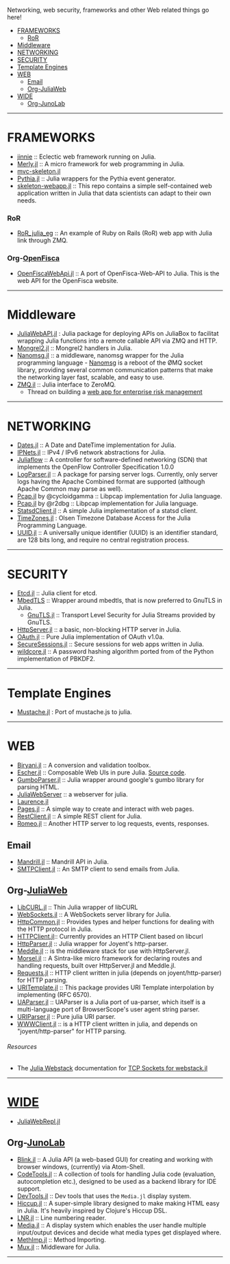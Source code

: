 Networking, web security, frameworks and other Web related things go here!

+ [FRAMEWORKS](#frameworks)
   * [RoR](#ror)
+ [Middleware](#middleware)
+ [NETWORKING](#networking)
+ [SECURITY](#security)
+ [Template Engines](#template-engines)
+ [WEB](#web)
   + [Email](#email)
   + [Org-JuliaWeb](#org-juliaweb)
+ [WIDE](#wide)
   + [Org-JunoLab](#org-junolab)

----

# FRAMEWORKS
+ [jinnie](https://github.com/essenciary/jinnie) :: Eclectic web framework running on Julia.
+ [Merly.jl](https://github.com/codeneomatrix/Merly.jl) :: A micro framework for web programming in Julia.
+ [mvc-skeleton.jl](https://github.com/halla/mvc-skeleton.jl)
+ [Pythia.jl](https://github.com/Keno/Pythia.jl) :: Julia wrappers for the Pythia event generator. 
+ [skeleton-webapp.jl](https://bitbucket.org/jocklawrie/skeleton-webapp.jl) :: This repo contains a simple self-contained web application written in Julia that data scientists can adapt to their own needs.


### RoR
+ [RoR_julia_eg](https://github.com/Ken-B/RoR_julia_eg) :: An example of Ruby on Rails (RoR) web app with Julia link through ZMQ.

### Org-[OpenFisca](https://github.com/openfisca/)
+ [OpenFiscaWebApi.jl](https://github.com/openfisca/OpenFiscaWebApi.jl) :: A port of OpenFisca-Web-API to Julia. This is the web API for the OpenFisca website.

----

# Middleware
+ [JuliaWebAPI.jl](https://github.com/tanmaykm/JuliaWebAPI.jl) : Julia package for deploying APIs on JuliaBox to facilitat wrapping Julia functions into a remote callable API via ZMQ and HTTP.
+ [Mongrel2.jl](https://github.com/aviks/Mongrel2.jl) :: Mongrel2 handlers in Julia.
+ [Nanomsg.jl](https://github.com/quinnj/Nanomsg.jl) :: a middleware, nanomsg wrapper for the Julia programming language - [Nanomsg](http://nanomsg.org) is a reboot of the ØMQ socket library, providing several common communication patterns that make the networking layer fast, scalable, and easy to use. 
+ [ZMQ.jl](https://github.com/JuliaLang/ZMQ.jl) :: Julia interface to ZeroMQ.
   + Thread on building a [web app for enterprise risk management](https://groups.google.com/forum/#!topic/julia-users/umHiBwVLQ4g)

----

# NETWORKING
+ [Dates.jl](https://github.com/quinnj/Dates.jl) :: A Date and DateTime implementation for Julia.
+ [IPNets.jl](https://github.com/sbromberger/IPNets.jl) :: IPv4 / IPv6 network abstractions for Julia. 
+ [Juliaflow](https://github.com/pchronz/juliaflow) :: A controller for software-defined networking (SDN) that implements the OpenFlow Controller Specification 1.0.0
+ [LogParser.jl](https://github.com/randyzwitch/LogParser.jl) :: A package for parsing server logs. Currently, only server logs having the Apache Combined format are supported (although Apache Common may parse as well).
+ [Pcap.jl](https://github.com/cycloidgamma/Pcap.jl) by @cycloidgamma :: Libpcap implementation for Julia language.
+ [Pcap.jl](https://github.com/r2dbg/Pcap.jl) by @r2dbg :: Libpcap implementation for Julia language.
+ [StatsdClient.jl](https://github.com/forio/StatsdClient.jl) :: A simple Julia implementation of a statsd client.
+ [TimeZones.jl](https://github.com/quinnj/TimeZones.jl) : Olsen Timezone Database Access for the Julia Programming Language.
+ [UUID.jl](https://github.com/forio/UUID.jl) :: A universally unique identifier (UUID) is an identifier standard, are 128 bits long, and require no central registration process.

----

# SECURITY
+ [Etcd.jl](https://github.com/rened/Etcd.jl) :: Julia client for etcd.
+ [MbedTLS](https://github.com/JuliaWeb/MbedTLS.jl) :: Wrapper around mbedtls, that is now preferred to GnuTLS in Julia.
   + [GnuTLS.jl](https://github.com/JuliaWeb/GnuTLS.jl) :: Transport Level Security for Julia Streams provided by GnuTLS.
+ [HttpServer.jl](https://github.com/JuliaLang/HttpServer.jl) :: a basic, non-blocking HTTP server in Julia.
+ [OAuth.jl](https://github.com/randyzwitch/OAuth.jl) :: Pure Julia implementation of OAuth v1.0a.
+ [SecureSessions.jl](https://github.com/JockLawrie/SecureSessions.jl) :: Secure sessions for web apps written in Julia.
+ [wildcore.jl](https://github.com/codr4life/wildcore.jl/blob/master/pbkdf2.jl) :: A password hashing algorithm ported from of the Python implementation of PBKDF2.

----
   
# Template Engines
+ [Mustache.jl](https://github.com/jverzani/Mustache.jl) : Port of mustache.js to julia.

----

# WEB
+ [Biryani.jl](https://github.com/eraviart/Biryani.jl) :: A conversion and validation toolbox.
+ [Escher.jl](http://escher-jl.org) :: Composable Web UIs in pure Julia. [Source code](https://github.com/shashi/Escher.jl).
+ [GumboParser.jl](https://github.com/porterjamesj/Gumbo.jl) :: Julia wrapper around google's gumbo library for parsing HTML.
+ [JuliaWebServer](https://github.com/chzyer/JuliaWebServer) :: a webserver for julia.
+ [Laurence.jl](https://github.com/mneudert/Laurence.jl)
+ [Pages.jl](https://github.com/EricForgy/Pages.jl) :: A simple way to create and interact with web pages.
+ [RestClient.jl](https://github.com/analyzere/RestClient.jl) :: A simple REST client for Julia.
+ [Romeo.jl](https://github.com/mneudert/Romeo.jl) :: Another HTTP server to log requests, events, responses.

## Email
+ [Mandrill.jl](https://github.com/aviks/Mandrill.jl) :: Mandrill API in Julia.
+ [SMTPClient.jl](https://github.com/JuliaWeb/SMTPClient.jl) :: An SMTP client to send emails from Julia.

## Org-[JuliaWeb](https://github.com/JuliaWeb)
+ [LibCURL.jl](https://github.com/JuliaWeb/LibCURL.jl) :: Thin Julia wrapper of libCURL
+ [WebSockets.jl](https://github.com/JuliaWeb/WebSockets.jl) :: A WebSockets server library for Julia.
+ [HttpCommon.jl](https://github.com/JuliaWeb/HttpCommon.jl) :: Provides types and helper functions for dealing with the HTTP protocol in Julia.
+ [HTTPClient.jl](https://github.com/JuliaWeb/HTTPClient.jl):: Currently provides an HTTP Client based on libcurl
+ [HttpParser.jl](https://github.com/JuliaWeb/HttpParser.jl) :: Julia wrapper for Joyent's http-parser.
+ [Meddle.jl](https://github.com/JuliaWeb/Meddle.jl) :: is the middleware stack for use with HttpServer.jl.
+ [Morsel.jl](https://github.com/JuliaLang/Morsel.jl) :: A Sintra-like micro framework for declaring routes and handling requests, built over HttpServer.jl and Meddle.jl.
+ [Requests.jl](https://github.com/JuliaWeb/Requests.jl) :: HTTP client written in julia (depends on joyent/http-parser) for HTTP parsing. 
+ [URITemplate.jl](https://github.com/JuliaWeb/URITemplate.jl) :: This package provides URI Template interpolation by implementing (RFC 6570).
+ [UAParser.jl](https://github.com/JuliaWeb/UAParser.jl) :: UAParser is a Julia port of ua-parser, which itself is a multi-language port of BrowserScope's user agent string parser.
+ [URIParser.jl](https://github.com/JuliaWeb/URIParser.jl) :: Pure julia URI parser.
+ [WWWClient.jl](https://github.com/JuliaWeb//WWWClient.jl) :: is a HTTP client written in julia, and depends on "joyent/http-parser" for HTTP parsing. 

###### Resources
+ The [Julia Webstack](http://juliawebstack.org) documentation for [TCP Sockets for webstack.jl](http://blog.leahhanson.us/using-tcp-sockets-in-julia.html)

----

# [WIDE](https://en.wikipedia.org/wiki/Web_integrated_development_environment)
+ [JuliaWebRepl.jl](https://github.com/vtjnash/JuliaWebRepl.jl)

## Org-[JunoLab](https://github.com/JunoLab/)
+ [Blink.jl](https://github.com/JunoLab/Blink.jl) :: A Julia API (a web-based GUI) for creating and working with browser windows, (currently) via Atom-Shell.
+ [CodeTools.jl](https://github.com/JunoLab/CodeTools.jl) :: A collection of tools for handling Julia code (evaluation, autocompletion etc.), designed to be used as a backend library for IDE support.
+ [DevTools.jl](https://github.com/JunoLab/DevTools.jl) :: Dev tools that uses the `Media.jl` display system.
+ [Hiccup.jl](https://github.com/JunoLab/Hiccup.jl) :: A super-simple library designed to make making HTML easy in Julia. It's heavily inspired by Clojure's Hiccup DSL.
+ [LNR.jl](https://github.com/JunoLab/LNR.jl) :: Line numbering reader.
+ [Media.jl](https://github.com/JunoLab/Media.jl) :: A display system which enables the user handle multiple input/output devices and decide what media types get displayed where.
+ [MethImp.jl](https://github.com/JunoLab/MethImp.jl) :: Method Importing.
+ [Mux.jl](https://github.com/JunoLab/Mux.jl) :: Middleware for Julia.

----
